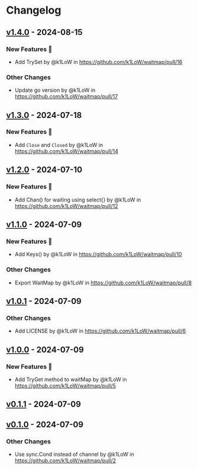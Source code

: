 # Changelog

## [v1.4.0](https://github.com/k1LoW/waitmap/compare/v1.3.0...v1.4.0) - 2024-08-15
### New Features 🎉
- Add TrySet by @k1LoW in https://github.com/k1LoW/waitmap/pull/16
### Other Changes
- Update go version by @k1LoW in https://github.com/k1LoW/waitmap/pull/17

## [v1.3.0](https://github.com/k1LoW/waitmap/compare/v1.2.0...v1.3.0) - 2024-07-18
### New Features 🎉
- Add `Close` and `Closed` by @k1LoW in https://github.com/k1LoW/waitmap/pull/14

## [v1.2.0](https://github.com/k1LoW/waitmap/compare/v1.1.0...v1.2.0) - 2024-07-10
### New Features 🎉
- Add Chan() for waiting using select{} by @k1LoW in https://github.com/k1LoW/waitmap/pull/12

## [v1.1.0](https://github.com/k1LoW/waitmap/compare/v1.0.1...v1.1.0) - 2024-07-09
### New Features 🎉
- Add Keys() by @k1LoW in https://github.com/k1LoW/waitmap/pull/10
### Other Changes
- Export WaitMap by @k1LoW in https://github.com/k1LoW/waitmap/pull/8

## [v1.0.1](https://github.com/k1LoW/waitmap/compare/v1.0.0...v1.0.1) - 2024-07-09
### Other Changes
- Add LICENSE by @k1LoW in https://github.com/k1LoW/waitmap/pull/6

## [v1.0.0](https://github.com/k1LoW/waitmap/compare/v0.1.1...v1.0.0) - 2024-07-09
### New Features 🎉
- Add TryGet method to waitMap by @k1LoW in https://github.com/k1LoW/waitmap/pull/5

## [v0.1.1](https://github.com/k1LoW/waitmap/compare/v0.1.0...v0.1.1) - 2024-07-09

## [v0.1.0](https://github.com/k1LoW/waitmap/commits/v0.1.0) - 2024-07-09
### Other Changes
- Use sync.Cond instead of channel by @k1LoW in https://github.com/k1LoW/waitmap/pull/2
